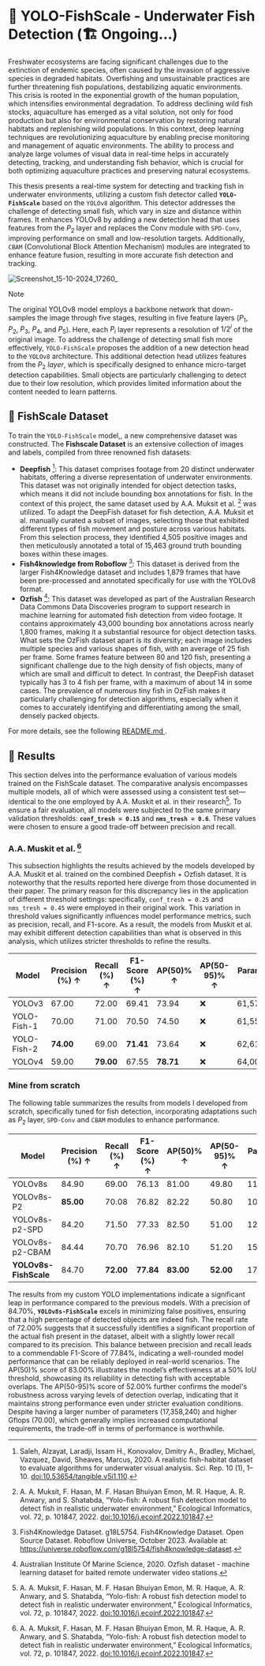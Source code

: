 # 🐠 YOLO-FishScale - Underwater Fish Detection (🏗️ Ongoing...)

Freshwater ecosystems are facing significant challenges due to the extinction of endemic species, often caused by the invasion of aggressive species in degraded habitats. Overfishing and unsustainable practices are further threatening fish populations, destabilizing aquatic environments. This crisis is rooted in the exponential growth of the human population, which intensifies environmental degradation. To address declining wild fish stocks, aquaculture has emerged as a vital solution, not only for food production but also for environmental conservation by restoring natural habitats and replenishing wild populations. In this context, deep learning techniques are revolutionizing aquaculture by enabling precise monitoring and management of aquatic environments. The ability to process and analyze large volumes of visual data in real-time helps in accurately detecting, tracking, and understanding fish behavior, which is crucial for both optimizing aquaculture practices and preserving natural ecosystems.

This thesis presents a real-time system for detecting and tracking fish in underwater environments, utilizing a custom fish detector called **`YOLO-FishScale`** based on the `YOLOv8` algorithm. This detector addresses the challenge of detecting small fish, which vary in size and distance within frames. It enhances YOLOv8 by adding a new detection head that uses features from the $P_2$ layer and replaces the Conv module with `SPD-Conv`, improving performance on small and low-resolution targets. Additionally, `CBAM` (Convolutional Block Attention Mechanism) modules are integrated to enhance feature fusion, resulting in more accurate fish detection and tracking.

![Screenshot_15-10-2024_17260_](https://github.com/user-attachments/assets/14a09688-8c0f-4486-a6e7-184c31093ff8)


>[!NOTE]
>The original YOLOv8 model employs a backbone network that down-samples the image through five stages, resulting in five feature layers ($P_1$, $P_2$, $P_3$, $P_4$, and $P_5$). Here, each $P_i$ layer represents a resolution of $1/2^i$ of the original image. To address the challenge of detecting small fish more effectively, `YOLO-FishScale` proposes the addition of a new detection head to the `YOLOv8` architecture. This additional detection head utilizes features from the $P_2$ _layer_, which is specifically designed to enhance micro-target detection capabilities. Small objects are particularly challenging to detect due to their low resolution, which provides limited information about the content needed to learn patterns.

## 🎣 FishScale Dataset
To train the `YOLO-FishScale` model,, a new comprehensive dataset was constructed. The **Fishscale Dataset** is an extensive collection of images and labels, compiled from three renowned fish datasets:
  -  **Deepfish** [^1]: This dataset comprises footage from 20 distinct underwater habitats, offering a diverse representation of underwater environments. This dataset was not originally intended for object detection tasks, which means it did not include bounding box annotations for fish. In the context of this project, the same dataset used by A.A. Muksit et al. [^4] was utilized. To adapt the DeepFish dataset for fish detection, A.A. Muksit et al. manually curated a subset of images, selecting those that exhibited different types of fish movement and posture across various habitats. From this selection process, they identified 4,505 positive images and then meticulously annotated a total of 15,463 ground truth bounding boxes within these images.
  -  **Fish4knowledge from Roboflow** [^2]: This dataset is derived from the larger Fish4Knowledge dataset and includes 1,879 frames that have been pre-processed and annotated specifically for use with the YOLOv8   format.
  -  **Ozfish** [^3]: This dataset was developed as part of the Australian Research Data Commons Data Discoveries program to support research in machine learning for automated fish detection from video footage. It contains approximately 43,000 bounding box annotations across nearly 1,800 frames, making it a substantial resource for object detection tasks. What sets the OzFish dataset apart is its diversity; each image includes multiple species and various shapes of fish, with an average of 25 fish per frame. Some frames feature between 80 and 120 fish, presenting a significant challenge due to the high density of fish objects, many of which are small and difficult to detect. In contrast, the DeepFish dataset typically has 3 to 4 fish per frame, with a maximum of about 14 in some cases. The prevalence of numerous tiny fish in OzFish makes it particularly challenging for detection algorithms, especially when it comes to accurately identifying and differentiating among the small, densely packed objects.

For more details, see the following <a href="https://github.com/Andyvince01/Underwater_Fish_Detection/tree/main/data#-fishscale-dataset"> README.md </a>.

## :abacus: Results
This section delves into the performance evaluation of various models trained on the FishScale dataset. The comparative analysis encompasses multiple models, all of which were assessed using a consistent test set—identical to the one employed by A.A. Muskit et al. in their research[^4]. To ensure a fair evaluation, all models were subjected to the same primary validation thresholds: **`conf_tresh = 0.15`** and **`nms_tresh = 0.6`**. These values were chosen to ensure a good trade-off between precision and recall.

### A.A. Muskit et al. [^4]
This subsection highlights the results achieved by the models developed by A.A. Muskit et al. trained on the combined Deepfish + Ozfish dataset. It is noteworthy that the results reported here diverge from those documented in their paper. The primary reason for this discrepancy lies in the application of different threshold settings: specifically, `conf_tresh = 0.25` and `nms_tresh = 0.45` were employed in their original work. This variation in threshold values significantly influences model performance metrics, such as precision, recall, and F1-score. As a result, the models from Muskit et al. may exhibit different detection capabilities than what is observed in this analysis, which utilizes stricter thresholds to refine the results.

| Model            | Precision (%) ↑ | Recall (%) ↑ | F1-Score (%) ↑ | AP(50)% ↑ | AP(50-95)% ↑ | Parameters ↓ | Gflops ↓ |
|------------------|-----------------|--------------|----------------|-----------|--------------|--------------|----------|
| YOLOv3           | 67.00           | 72.00        | 69.41          | 73.94     | ❌           | 61,576,342   | 139.496  |
| YOLO-Fish-1      | 70.00           | 71.00        | 70.50          | 74.50     | ❌           | 61,559,958   | 173.535  |
| YOLO-Fish-2      | **74.00**       | 69.00        | **71.41**      | 73.64     | ❌           | 62,610,582   | 174.343  |
| YOLOv4           | 59.00           | **79.00**    | 67.55          | **78.71** | ❌           | 64,003,990   | 127.232  |

### Mine from scratch
The following table summarizes the results from models I developed from scratch, specifically tuned for fish detection, incorporating adaptations such as $P_2$ layer, `SPD-Conv` and `CBAM` modules to enhance performance.

| Model                | Precision (%) ↑ | Recall (%) ↑ | F1-Score (%) ↑ | AP(50)% ↑ | AP(50-95)% ↑ | Parameters ↓ | Gflops ↓ |
|----------------------|-----------------|--------------|----------------|-----------|--------------|--------------|----------|
| YOLOv8s              | 84.90           | 69.00        | 76.13          | 81.00     | 49.80        | 11,125,971   | 28.40    |
| YOLOv8s-P2           | **85.00**       | 70.08        | 76.82          | 82.22     | 50.80        | 10,626,708   | 36.60    |
| YOLOv8s-p2-SPD       | 84.20           | 71.50        | 77.33          | 82.50     | 51.00        | 12,187,284   | 55.70    |
| YOLOv8s-p2-CBAM      | 84.44           | 70.70        | 76.96          | 82.10     | 51.20        | 15,808,192   | 50.90    |
| **YOLOv8s-FishScale**| 84.70           | **72.00**    | **77.84**      | **83.00** | **52.00**    | 17,358,240   | 70.00    |

The results from my custom YOLO implementations indicate a significant leap in performance compared to the previous models. With a precision of 84.70%, **`YOLOv8s-FishScale`** excels in minimizing false positives, ensuring that a high percentage of detected objects are indeed fish. The recall rate of 72.00% suggests that it successfully identifies a significant proportion of the actual fish present in the dataset, albeit with a slightly lower recall compared to its precision. This balance between precision and recall leads to a commendable F1-Score of 77.84%, indicating a well-rounded model performance that can be reliably deployed in real-world scenarios. The AP(50)% score of 83.00% illustrates the model’s effectiveness at a 50% IoU threshold, showcasing its reliability in detecting fish with acceptable overlaps. The AP(50-95)% score of 52.00% further confirms the model's robustness across varying levels of detection overlap, indicating that it maintains strong performance even under stricter evaluation conditions. Despite having a larger number of parameters (17,358,240) and higher Gflops (70.00), which generally implies increased computational requirements, the trade-off in terms of performance is worthwhile. 

[^1]: Saleh, Alzayat, Laradji, Issam H., Konovalov, Dmitry A., Bradley, Michael, Vazquez, David, Sheaves, Marcus, 2020. A realistic fish-habitat dataset to evaluate algorithms for underwater visual analysis. Sci. Rep. 10 (1), 1–10. [doi:10.53654/tangible.v5i1.110](https://doi.org/10.53654/tangible.v5i1.110).

[^2]: Fish4Knowledge Dataset. g18L5754. Fish4Knowledge Dataset. Open Source Dataset. Roboflow Universe, October 2023. Available at: https://universe.roboflow.com/g18l5754/fish4knowledge-dataset. 

[^3]: Australian Institute Of Marine Science, 2020. Ozfish dataset - machine learning dataset for baited remote underwater video stations.

[^4]: A. A. Muksit, F. Hasan, M. F. Hasan Bhuiyan Emon, M. R. Haque, A. R. Anwary, and S. Shatabda, “Yolo-fish: A robust fish detection model to detect fish in realistic underwater environment,” Ecological Informatics, vol. 72, p. 101847, 2022. [doi:10.1016/j.ecoinf.2022.101847](https://doi.org/10.1016/j.ecoinf.2022.101847).
